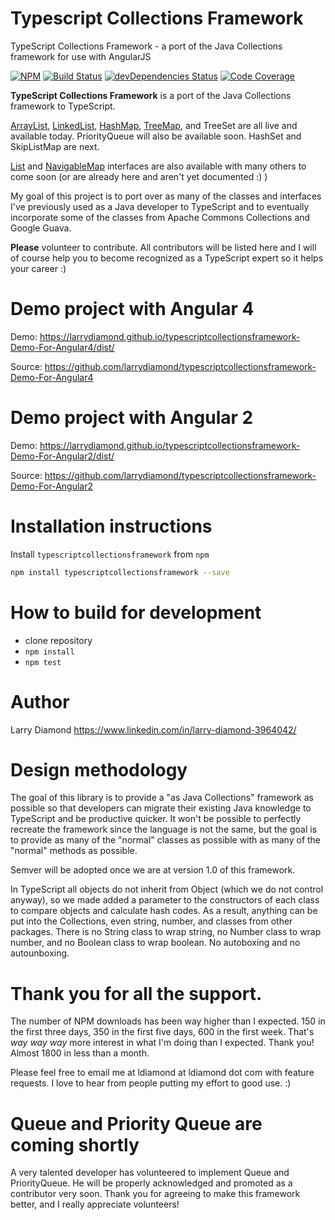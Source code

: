 # Typescript Collections Framework
TypeScript Collections Framework - a port of the Java Collections framework for use with AngularJS

[![NPM](https://nodei.co/npm/typescriptcollectionsframework.png?compact=true)](https://npmjs.org/typescriptcollectionsframework)
[![Build Status](https://travis-ci.org/larrydiamond/typescriptcollectionsframework.svg?branch=master)](https://travis-ci.org/larrydiamond/typescriptcollectionsframework)
[![devDependencies Status](https://david-dm.org/larrydiamond/typescriptcollectionsframework/dev-status.svg)](https://david-dm.org/larrydiamond/typescriptcollectionsframework?type=dev)
[![Code Coverage](https://codecov.io/gh/larrydiamond/typescriptcollectionsframework/branch/master/graphs/badge.svg?branch=master)](
https://codecov.io/gh/larrydiamond/typescriptcollectionsframework)

**TypeScript Collections Framework** is a port of the Java Collections framework to TypeScript.   

[ArrayList](https://github.com/larrydiamond/typescriptcollectionsframework/wiki/ArrayList), [LinkedList](https://github.com/larrydiamond/typescriptcollectionsframework/wiki/LinkedList), [HashMap](https://github.com/larrydiamond/typescriptcollectionsframework/wiki/HashMap), [TreeMap](https://github.com/larrydiamond/typescriptcollectionsframework/wiki/TreeMap), and TreeSet are all live and available today.  PriorityQueue will also be available soon.  HashSet and SkipListMap are next.

[List](https://github.com/larrydiamond/typescriptcollectionsframework/wiki/List) and [NavigableMap](https://github.com/larrydiamond/typescriptcollectionsframework/wiki/NavigableMap) interfaces are also available with many others to come soon (or are already here and aren't yet documented :) )

My goal of this project is to port over as many of the classes and interfaces I've previously used as a Java developer to TypeScript and to eventually incorporate some of the classes from Apache Commons Collections and Google Guava.   

**Please** volunteer to contribute.   All contributors will be listed here and I will of course help you to become recognized as a TypeScript expert so it helps your career  :)

# Demo project with Angular 4
Demo: https://larrydiamond.github.io/typescriptcollectionsframework-Demo-For-Angular4/dist/

Source: https://github.com/larrydiamond/typescriptcollectionsframework-Demo-For-Angular4


# Demo project with Angular 2
Demo: https://larrydiamond.github.io/typescriptcollectionsframework-Demo-For-Angular2/dist/

Source: https://github.com/larrydiamond/typescriptcollectionsframework-Demo-For-Angular2

# Installation instructions

Install `typescriptcollectionsframework` from `npm`
```bash
npm install typescriptcollectionsframework --save
```

# How to build for development
 - clone repository
 - `npm install`
 - `npm test`

# Author
Larry Diamond https://www.linkedin.com/in/larry-diamond-3964042/

# Design methodology
The goal of this library is to provide a "as Java Collections" framework as possible so that developers can migrate their existing Java knowledge to TypeScript and be productive quicker.   It won't be possible to perfectly recreate the framework since the language is not the same, but the goal is to provide as many of the "normal" classes as possible with as many of the "normal" methods as possible.

Semver will be adopted once we are at version 1.0 of this framework.

In TypeScript all objects do not inherit from Object (which we do not control anyway), so we made added a parameter to the constructors of each class to compare objects and calculate hash codes.   As a result, anything can be put into the Collections, even string, number, and classes from other packages.   There is no String class to wrap string, no Number class to wrap number, and no Boolean class to wrap boolean.   No autoboxing and no autounboxing.

# Thank you for all the support.   
The number of NPM downloads has been way higher than I expected.  150 in the first three days, 350 in the first five days, 600 in the first week. That's *way* *way* *way* more interest in what I'm doing than I expected.   Thank you!  Almost 1800 in less than a month.

Please feel free to email me at ldiamond at ldiamond dot com with feature requests.  I love to hear from people putting my effort to good use.   :)

# Queue and Priority Queue are coming shortly
A very talented developer has volunteered to implement Queue and PriorityQueue.   He will be properly acknowledged and promoted as a contributor very soon.    Thank you for agreeing to make this framework better, and I really appreciate volunteers!
